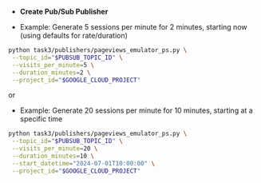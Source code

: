 * **Create Pub/Sub Publisher**

* Example: Generate 5 sessions per minute for 2 minutes, starting now (using defaults for rate/duration)
```bash
python task3/publishers/pageviews_emulator_ps.py \
 --topic_id="$PUBSUB_TOPIC_ID" \
 --visits_per_minute=5 \
 --duration_minutes=2 \
 --project_id="$GOOGLE_CLOUD_PROJECT"
```

or

* Example: Generate 20 sessions per minute for 10 minutes, starting at a specific time
```bash
python task3/publishers/pageviews_emulator_ps.py \
 --topic_id="$PUBSUB_TOPIC_ID" \
 --visits_per_minute=20 \
 --duration_minutes=10 \
 --start_datetime="2024-07-01T10:00:00" \
 --project_id="$GOOGLE_CLOUD_PROJECT"
```